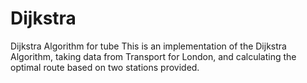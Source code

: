 # Dijkstra
Dijkstra Algorithm for tube
This is an implementation of the Dijkstra Algorithm, taking data from Transport for London, and calculating the optimal route based on
two stations provided.
